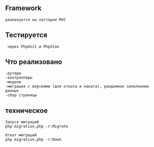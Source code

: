 ## Framework 
```
реализуется на паттерне MVC
```

## Тестируется
```
 через PhpUnit и PhpStan
 ```
 
## Что реализовано
```
-рутеры
-контроллеры
-модели
-миграция с версиями (для отката и наката), рандомное заполнение данных
-сбор страницы
```

## техническое
```
Запуск миграций
php migration.php -r:Migrate 

Откат миграций
php migration.php -r:Down
```
